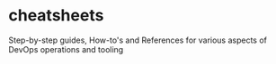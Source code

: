 # cheatsheets
Step-by-step guides, How-to's and References for various aspects of DevOps operations and tooling
